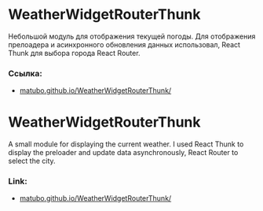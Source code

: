 # WeatherWidgetRouterThunk

Небольшой модуль для отображения текущей погоды. 
Для отображения прелоадера и асинхронного обновления данных использовал, React Thunk для выбора города React Router. 

### Ссылка:
- [matubo.github.io/WeatherWidgetRouterThunk/](https://matubo.github.io/WeatherWidgetRouterThunk/)

# WeatherWidgetRouterThunk

A small module for displaying the current weather.
I used React Thunk to display the preloader and update data asynchronously, React Router to select the city.

### Link:
- [matubo.github.io/WeatherWidgetRouterThunk/](https://matubo.github.io/WeatherWidgetRouterThunk/)
